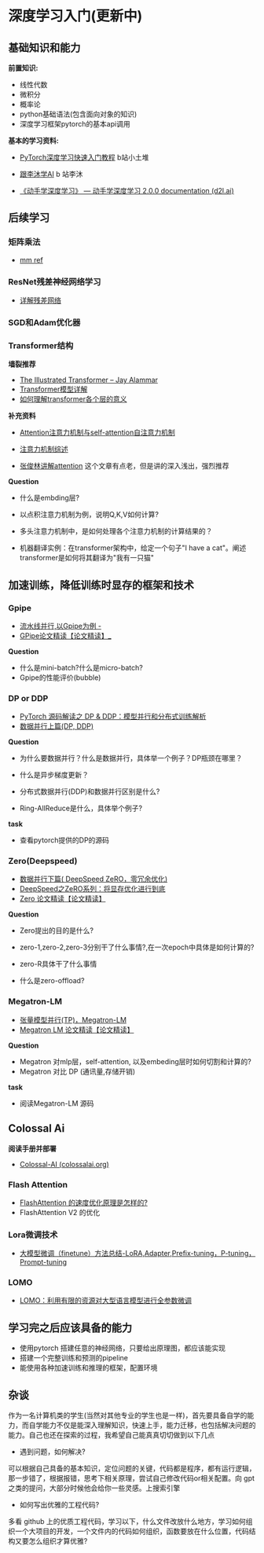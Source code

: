 # 深度学习入门(更新中)

## 基础知识和能力

**前置知识:**

- 线性代数
- 微积分
- 概率论
- python基础语法(包含面向对象的知识)
- 深度学习框架pytorch的基本api调用

**基本的学习资料:**

- [PyTorch深度学习快速入门教程](https://www.bilibili.com/video/BV1hE411t7RN/?spm_id_from=333.337.search-card.all.click&vd_source=ec674d7bf8a6cdd072b8017efe791d9f) b站小土堆
- [跟李沐学AI](https://space.bilibili.com/1567748478/channel/seriesdetail?sid=358497) b 站李沐

- [《动手学深度学习》 — 动手学深度学习 2.0.0 documentation (d2l.ai)](https://zh.d2l.ai/)

## 后续学习

### 矩阵乘法

- [mm ref ](https://bhosmer.github.io/mm/ref.html)

###  ResNet残差神经网络学习

- [详解残差网络 ](https://zhuanlan.zhihu.com/p/42706477)

###  SGD和Adam优化器




###   Transformer结构

**墙裂推荐**

- [The Illustrated Transformer – Jay Alammar ](https://jalammar.github.io/illustrated-transformer/)
- [Transformer模型详解](https://zhuanlan.zhihu.com/p/338817680)
- [如何理解transformer各个层的意义](https://blog.csdn.net/rongsenmeng2835/article/details/110511294)

**补充资料**

- [Attention注意力机制与self-attention自注意力机制](https://zhuanlan.zhihu.com/p/265108616)

- [注意力机制综述](https://zhuanlan.zhihu.com/p/631398525)

- [张俊林讲解attention](https://zhuanlan.zhihu.com/p/37601161) 这个文章有点老，但是讲的深入浅出，强烈推荐

**Question**

- 什么是embding层?

- 以点积注意力机制为例，说明Q,K,V如何计算?

- 多头注意力机制中，是如何处理各个注意力机制的计算结果的？

- 机器翻译实例：在transformer架构中，给定一个句子"I have a cat"。阐述transformer是如何将其翻译为"我有一只猫"





## 加速训练，降低训练时显存的框架和技术

###  Gpipe

- [流水线并行,以Gpipe为例 - ](https://zhuanlan.zhihu.com/p/613196255)
- [GPipe论文精读【论文精读】_](https://www.bilibili.com/video/BV1v34y1E7zu/?spm_id_from=333.999.0.0&vd_source=ec674d7bf8a6cdd072b8017efe791d9f)

**Question**

- 什么是mini-batch?什么是micro-batch?
- Gpipe的性能评价(bubble)

###  DP or DDP

- [PyTorch 源码解读之 DP & DDP：模型并行和分布式训练解析](https://zhuanlan.zhihu.com/p/343951042)
- [数据并行上篇(DP, DDP) ](https://zhuanlan.zhihu.com/p/617133971)

**Question**

- 为什么要数据并行？什么是数据并行，具体举一个例子？DP瓶颈在哪里？

- 什么是异步梯度更新？

- 分布式数据并行(DDP)和数据并行区别是什么?

- Ring-AllReduce是什么，具体举个例子?

**task** 

- 查看pytorch提供的DP的源码



###  Zero(Deepspeed)

- [数据并行下篇( DeepSpeed ZeRO，零冗余优化)](https://zhuanlan.zhihu.com/p/618865052)
- [DeepSpeed之ZeRO系列：将显存优化进行到底 ](https://zhuanlan.zhihu.com/p/513571706)
- [Zero 论文精读【论文精读】](https://www.bilibili.com/video/BV1tY411g7ZT/?spm_id_from=333.788&vd_source=ec674d7bf8a6cdd072b8017efe791d9f)

**Question**

- Zero提出的目的是什么?
- zero-1,zero-2,zero-3分别干了什么事情?,在一次epoch中具体是如何计算的?
- zero-R具体干了什么事情

- 什么是zero-offload?



### Megatron-LM

- [张量模型并行(TP)，Megatron-LM](https://zhuanlan.zhihu.com/p/622212228)
- [Megatron LM 论文精读【论文精读】](https://www.bilibili.com/video/BV1nB4y1R7Yz/?spm_id_from=333.337.search-card.all.click&vd_source=ec674d7bf8a6cdd072b8017efe791d9f)

**Question**

- Megatron 对mlp层，self-attention, 以及embeding层时如何切割和计算的?
- Megatron 对比 DP (通讯量,存储开销)

**task**

- 阅读Megatron-LM 源码

##  Colossal Ai

**阅读手册并部署**

- [Colossal-AI (colossalai.org)](https://colossalai.org/zh-Hans/)

### Flash Attention

- [ FlashAttention 的速度优化原理是怎样的?](https://www.zhihu.com/question/611236756/answer/3132304304)
- FlashAttention V2 的优化

### Lora微调技术

- [大模型微调（finetune）方法总结-LoRA,Adapter,Prefix-tuning，P-tuning，Prompt-tuning ](https://zhuanlan.zhihu.com/p/636481171)

###  LOMO

- [LOMO：利用有限的资源对大型语言模型进行全参数微调 ](https://zhuanlan.zhihu.com/p/638463057)



## 学习完之后应该具备的能力

- 使用pytorch 搭建任意的神经网络，只要给出原理图，都应该能实现
- 搭建一个完整训练和预测的pipeline
- 能使用各种加速训练和推理的框架，配置环境



## 杂谈

作为一名计算机类的学生(当然对其他专业的学生也是一样)，首先要具备自学的能力，而自学能力不仅是能深入理解知识，快速上手，能力迁移，也包括解决问题的能力。自己也还在探索的过程，我希望自己能真真切切做到以下几点

- 遇到问题，如何解决?

可以根据自己具备的基本知识，定位问题的关键，代码都是程序，都有运行逻辑，那一步错了，根据报错，思考下相关原理，尝试自己修改代码or相关配置。向 gpt 之类的提问，大部分时候他会给你一些灵感。上搜索引擎

- 如何写出优雅的工程代码?

多看 github 上的优质工程代码，学习以下，什么文件改放什么地方，学习如何组织一个大项目的开发，一个文件内的代码如何组织，函数要放在什么位置，代码结构又要怎么组织才算优雅?
